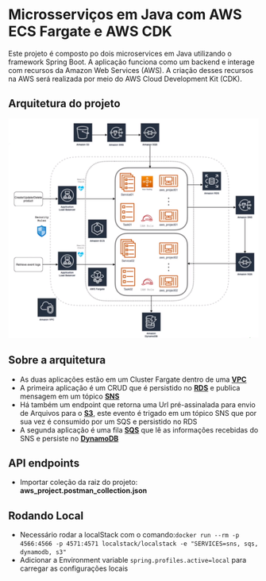 #  Microsserviços em Java com AWS ECS Fargate e AWS CDK


Este projeto é composto po dois microservices em Java utilizando o framework Spring Boot. A aplicação funciona como um
backend e interage com recursos da Amazon Web Services (AWS). A criação desses recursos na AWS será realizada por meio do
AWS Cloud Development Kit (CDK).

## Arquitetura do projeto
<img src="arquitetura_projeto.png" alt="arquitetura_java_aws_project" width="800"/>

## Sobre a arquitetura
- As duas aplicações estão em um Cluster Fargate dentro de uma [**VPC**](https://docs.aws.amazon.com/pt_br/vpc/latest/userguide/what-is-amazon-vpc.html)
- A primeira aplicação é um CRUD que é persistido no [**RDS**](https://aws.amazon.com/pt/rds/) e publica mensagem em um tópico [**SNS**](https://aws.amazon.com/pt/sns/)
- Há também um endpoint que retorna uma Url pré-assinalada para envio de Arquivos para o [**S3**](https://aws.amazon.com/pt/s3/), este evento é trigado em um tópico SNS que por sua vez é consumido por um SQS e persistido no RDS
- A segunda aplicação é uma fila [**SQS**](https://aws.amazon.com/pt/sqs/) que lê as informações recebidas do SNS e persiste no [**DynamoDB**](https://aws.amazon.com/pt/pm/dynamodb/?trk=3e4c2258-4f21-4854-9de7-2f6da2ef0989&sc_channel=ps&ef_id=CjwKCAiA1-6sBhAoEiwArqlGPiTxeputm_BRbu4v260T3LJHQI1YLDt4_i5IAM3XwbKwu-oPU_P_7RoCsBUQAvD_BwE:G:s&s_kwcid=AL!4422!3!589951433441!e!!g!!dynamodb!16393976581!133547551333&gclid=CjwKCAiA1-6sBhAoEiwArqlGPiTxeputm_BRbu4v260T3LJHQI1YLDt4_i5IAM3XwbKwu-oPU_P_7RoCsBUQAvD_BwE)


## API endpoints
- Importar coleção da raiz do projeto:  **aws_project.postman_collection.json**

## Rodando Local

- Necessário rodar a localStack com o comando:`docker run --rm -p 4566:4566 -p 4571:4571 localstack/localstack -e "SERVICES=sns, sqs, dynamodb, s3"`
- Adicionar a Environment variable `spring.profiles.active=local` para carregar as configurações locais
  
